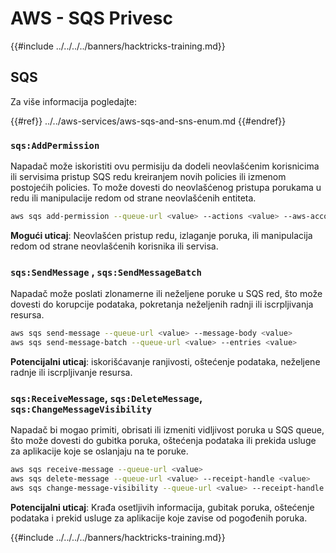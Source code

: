 # AWS - SQS Privesc

{{#include ../../../../banners/hacktricks-training.md}}

## SQS

Za više informacija pogledajte:

{{#ref}}
../../aws-services/aws-sqs-and-sns-enum.md
{{#endref}}

### `sqs:AddPermission`

Napadač može iskoristiti ovu permisiju da dodeli neovlašćenim korisnicima ili servisima pristup SQS redu kreiranjem novih policies ili izmenom postojećih policies. To može dovesti do neovlašćenog pristupa porukama u redu ili manipulacije redom od strane neovlašćenih entiteta.
```bash
aws sqs add-permission --queue-url <value> --actions <value> --aws-account-ids <value> --label <value>
```
**Mogući uticaj**: Neovlašćen pristup redu, izlaganje poruka, ili manipulacija redom od strane neovlašćenih korisnika ili servisa.

### `sqs:SendMessage` , `sqs:SendMessageBatch`

Napadač može poslati zlonamerne ili neželjene poruke u SQS red, što može dovesti do korupcije podataka, pokretanja neželjenih radnji ili iscrpljivanja resursa.
```bash
aws sqs send-message --queue-url <value> --message-body <value>
aws sqs send-message-batch --queue-url <value> --entries <value>
```
**Potencijalni uticaj**: iskorišćavanje ranjivosti, oštećenje podataka, neželjene radnje ili iscrpljivanje resursa.

### `sqs:ReceiveMessage`, `sqs:DeleteMessage`, `sqs:ChangeMessageVisibility`

Napadač bi mogao primiti, obrisati ili izmeniti vidljivost poruka u SQS queue, što može dovesti do gubitka poruka, oštećenja podataka ili prekida usluge za aplikacije koje se oslanjaju na te poruke.
```bash
aws sqs receive-message --queue-url <value>
aws sqs delete-message --queue-url <value> --receipt-handle <value>
aws sqs change-message-visibility --queue-url <value> --receipt-handle <value> --visibility-timeout <value>
```
**Potencijalni uticaj**: Krađa osetljivih informacija, gubitak poruka, oštećenje podataka i prekid usluge za aplikacije koje zavise od pogođenih poruka.

{{#include ../../../../banners/hacktricks-training.md}}
